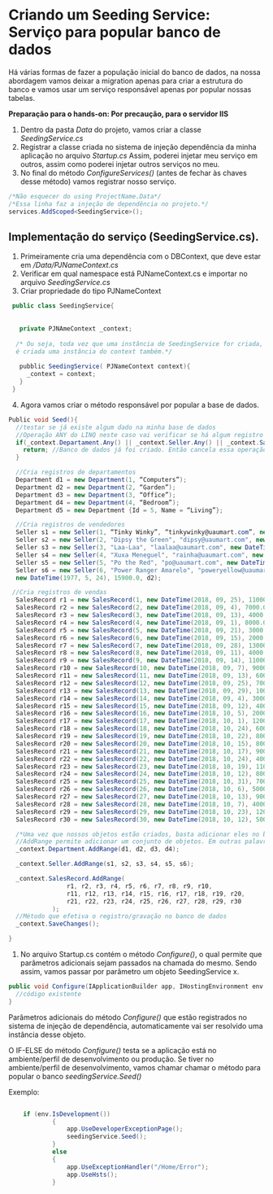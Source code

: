 # Criando um Seeding Service: Serviço para popular banco de dados

Há várias formas de fazer a população inicial do banco de dados, 
na nossa abordagem vamos deixar a migration apenas para criar a estrutura do banco e 
vamos usar um serviço responsável apenas por popular nossas tabelas.


**Preparação para o hands-on: Por precaução, para o servidor IIS**


  1. Dentro da pasta _Data_ do projeto, vamos criar a classe _SeedingService.cs_
  2. Registrar a classe criada no sistema de injeção dependência da minha aplicação no arquivo _Startup.cs_ 
  Assim, poderei injetar meu serviço em outros, assim como poderei injetar outros serviços no meu.
  3. No final do método _ConfigureServices()_ (antes de fechar às chaves desse método) vamos registrar nosso serviço.
  
 ```cs
 /*Não esquecer do using ProjectName.Data*/
 /*Essa linha faz a injeção de dependência no projeto.*/
 services.AddScoped<SeedingService>();
 ```
## Implementação do serviço (SeedingService.cs).
  1. Primeiramente cria uma dependência com o DBContext, que deve estar em _/Data/PJNameContext.cs_
  2. Verificar em qual namespace está PJNameContext.cs e importar no arquivo _SeedingService.cs_
  3. Criar propriedade do tipo PJNameContext

 ```cs
  public class SeedingService{
  
  
    private PJNAmeContext _context;
    
   /* Ou seja, toda vez que uma instância de SeedingService for criada, 
   é criada uma instância do context também.*/
    
    pubblic SeedingService( PJNameContext context){
      _context = context;
    }
  }
 ```

  4. Agora vamos criar o método responsável por popular a base de dados.

```cs
Public void Seed(){
  //testar se já existe algum dado na minha base de dados
  //Operação ANY do LINQ neste caso vai verificar se há algum registro nesta tabela.
  if(_context.Departament.Any() || _context.Seller.Any() || _context.SalesRecord.Any() ){
    return; //Banco de dados já foi criado. Então cancela essa operação!
  }

  //Cria registros de departamentos
  Department d1 = new Department(1, “Computers”);
  Department d2 = new Department(2, “Garden”);
  Department d3 = new Department(3, “Office”);
  Department d4 = new Department(4, “Bedroom”);
  Department d5 = new Department {Id = 5, Name = “Living”};

  //Cria registros de vendedores
  Seller s1 = new Seller(1, “Tinky Winky”, “tinkywinky@uaumart.com”, new DateTime(1989, 5, 20), 1999.0, d1);
  Seller s2 = new Seller(2, "Dipsy the Green", "dipsy@uaumart.com", new DateTime(1989, 10, 31), 3500.0, d2);
  Seller s3 = new Seller(3, "Laa-Laa", "laalaa@uaumart.com", new DateTime(1988, 10, 31), 23350.0, d1);
  Seller s4 = new Seller(4, "Xuxa Meneguel", "rainha@uaumart.com", new DateTime(1999, 1, 20), 3500.0, d4);
  Seller s5 = new Seller(5, "Po the Red", "po@uaumart.com", new DateTime(2000, 3, 19), 4500.0, d3);
  Seller s6 = new Seller(6, "Power Ranger Amarelo", "poweryellow@uaumart.com", 
  new DateTime(1977, 5, 24), 15900.0, d2);

 //Cria registros de vendas
  SalesRecord r1 = new SalesRecord(1, new DateTime(2018, 09, 25), 11000.0, SaleStatus.Billed, s1);
  SalesRecord r2 = new SalesRecord(2, new DateTime(2018, 09, 4), 7000.0, SaleStatus.Billed, s5);
  SalesRecord r3 = new SalesRecord(3, new DateTime(2018, 09, 13), 4000.0, SaleStatus.Canceled, s4);
  SalesRecord r4 = new SalesRecord(4, new DateTime(2018, 09, 1), 8000.0, SaleStatus.Billed, s1);
  SalesRecord r5 = new SalesRecord(5, new DateTime(2018, 09, 21), 3000.0, SaleStatus.Billed, s3);
  SalesRecord r6 = new SalesRecord(6, new DateTime(2018, 09, 15), 2000.0, SaleStatus.Billed, s1);
  SalesRecord r7 = new SalesRecord(7, new DateTime(2018, 09, 28), 13000.0, SaleStatus.Billed, s2);
  SalesRecord r8 = new SalesRecord(8, new DateTime(2018, 09, 11), 4000.0, SaleStatus.Billed, s4);
  SalesRecord r9 = new SalesRecord(9, new DateTime(2018, 09, 14), 11000.0, SaleStatus.Pending, s6);
  SalesRecord r10 = new SalesRecord(10, new DateTime(2018, 09, 7), 9000.0, SaleStatus.Billed, s6);
  SalesRecord r11 = new SalesRecord(11, new DateTime(2018, 09, 13), 6000.0, SaleStatus.Billed, s2);
  SalesRecord r12 = new SalesRecord(12, new DateTime(2018, 09, 25), 7000.0, SaleStatus.Pending, s3);
  SalesRecord r13 = new SalesRecord(13, new DateTime(2018, 09, 29), 10000.0, SaleStatus.Billed, s4);
  SalesRecord r14 = new SalesRecord(14, new DateTime(2018, 09, 4), 3000.0, SaleStatus.Billed, s5);
  SalesRecord r15 = new SalesRecord(15, new DateTime(2018, 09, 12), 4000.0, SaleStatus.Billed, s1);
  SalesRecord r16 = new SalesRecord(16, new DateTime(2018, 10, 5), 2000.0, SaleStatus.Billed, s4);
  SalesRecord r17 = new SalesRecord(17, new DateTime(2018, 10, 1), 12000.0, SaleStatus.Billed, s1);
  SalesRecord r18 = new SalesRecord(18, new DateTime(2018, 10, 24), 6000.0, SaleStatus.Billed, s3);
  SalesRecord r19 = new SalesRecord(19, new DateTime(2018, 10, 22), 8000.0, SaleStatus.Billed, s5);
  SalesRecord r20 = new SalesRecord(20, new DateTime(2018, 10, 15), 8000.0, SaleStatus.Billed, s6);
  SalesRecord r21 = new SalesRecord(21, new DateTime(2018, 10, 17), 9000.0, SaleStatus.Billed, s2);
  SalesRecord r22 = new SalesRecord(22, new DateTime(2018, 10, 24), 4000.0, SaleStatus.Billed, s4);
  SalesRecord r23 = new SalesRecord(23, new DateTime(2018, 10, 19), 11000.0, SaleStatus.Canceled, s2);
  SalesRecord r24 = new SalesRecord(24, new DateTime(2018, 10, 12), 8000.0, SaleStatus.Billed, s5);
  SalesRecord r25 = new SalesRecord(25, new DateTime(2018, 10, 31), 7000.0, SaleStatus.Billed, s3);
  SalesRecord r26 = new SalesRecord(26, new DateTime(2018, 10, 6), 5000.0, SaleStatus.Billed, s4);
  SalesRecord r27 = new SalesRecord(27, new DateTime(2018, 10, 13), 9000.0, SaleStatus.Pending, s1);
  SalesRecord r28 = new SalesRecord(28, new DateTime(2018, 10, 7), 4000.0, SaleStatus.Billed, s3);
  SalesRecord r29 = new SalesRecord(29, new DateTime(2018, 10, 23), 12000.0, SaleStatus.Billed, s5);
  SalesRecord r30 = new SalesRecord(30, new DateTime(2018, 10, 12), 5000.0, SaleStatus.Billed, s2);

  /*Uma vez que nossos objetos estão criados, basta adicionar eles no banco de dados, usando o EntityFramework*/
  //AddRange permite adicionar um conjunto de objetos. Em outras palavras, vários objetos.
  _context.Department.AddRange(d1, d2, d3, d4);

  _context.Seller.AddRange(s1, s2, s3, s4, s5, s6);

  _context.SalesRecord.AddRange(
                r1, r2, r3, r4, r5, r6, r7, r8, r9, r10,
                r11, r12, r13, r14, r15, r16, r17, r18, r19, r20,
                r21, r22, r23, r24, r25, r26, r27, r28, r29, r30
            );
  //Método que efetiva o registro/gravação no banco de dados
  _context.SaveChanges();

}
```


1. No arquivo Startup.cs contém o método _Configure()_, o qual permite que parâmetros adicionais sejam passados na chamada do mesmo. 
Sendo assim, vamos passar por parâmetro um objeto SeedingService x.

```cs
public void Configure(IApplicationBuilder app, IHostingEnvironment env, SeedingService seedingService) {
  //código existente
}
```

Parâmetros adicionais do método _Configure()_ que estão registrados no sistema de injeção de dependência, 
automaticamente vai ser resolvido uma instância desse objeto.

O IF-ELSE do método _Configure()_ testa se a aplicação está no ambiente/perfil de desenvolvimento ou produção. 
Se tiver no ambiente/perfil de desenvolvimento, vamos chamar chamar o método para popular o banco _seedingService.Seed()_

Exemplo:

```cs

    if (env.IsDevelopment())
            {
                app.UseDeveloperExceptionPage();
                seedingService.Seed();
            }
            else
            {
                app.UseExceptionHandler("/Home/Error");
                app.UseHsts();
            }

```


